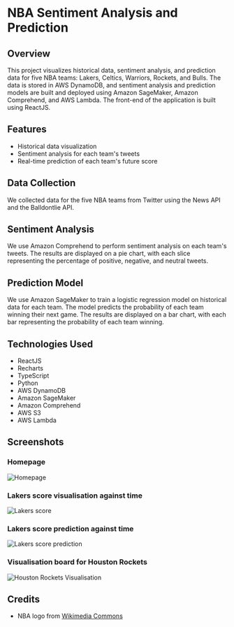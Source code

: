 # NBA Sentiment Analysis and Prediction

## Overview

This project visualizes historical data, sentiment analysis, and prediction data for five NBA teams: Lakers, Celtics, Warriors, Rockets, and Bulls. The data is stored in AWS DynamoDB, and sentiment analysis and prediction models are built and deployed using Amazon SageMaker, Amazon Comprehend, and AWS Lambda. The front-end of the application is built using ReactJS.

## Features

- Historical data visualization
- Sentiment analysis for each team's tweets
- Real-time prediction of each team's future score

## Data Collection

We collected data for the five NBA teams from Twitter using the News API and the Balldontlie API.

## Sentiment Analysis

We use Amazon Comprehend to perform sentiment analysis on each team's tweets. The results are displayed on a pie chart, with each slice representing the percentage of positive, negative, and neutral tweets.

## Prediction Model

We use Amazon SageMaker to train a logistic regression model on historical data for each team. The model predicts the probability of each team winning their next game. The results are displayed on a bar chart, with each bar representing the probability of each team winning.

## Technologies Used

- ReactJS
- Recharts
- TypeScript
- Python
- AWS DynamoDB
- Amazon SageMaker
- Amazon Comprehend
- AWS S3
- AWS Lambda

## Screenshots
### Homepage
![Homepage](https://raw.githubusercontent.com/haingo-raz/React-AWS-Visualisation-Website/master/website/public/assets/homepage.png
)

### Lakers score visualisation against time
![Lakers score](https://raw.githubusercontent.com/haingo-raz/React-AWS-Visualisation-Website/master/website/public/assets/Lakers-score-to-time.png
)

### Lakers score prediction against time
![Lakers score prediction](https://raw.githubusercontent.com/haingo-raz/React-AWS-Visualisation-Website/master/website/public/assets/lakers_prediction.png
)

### Visualisation board for Houston Rockets
![Houston Rockets Visualisation](https://raw.githubusercontent.com/haingo-raz/React-AWS-Visualisation-Website/master/website/public/assets/full-page_houston-rockets-visualisation.png
)

## Credits

- NBA logo from [Wikimedia Commons](https://commons.wikimedia.org/wiki/File:NBA_logo.svg)
